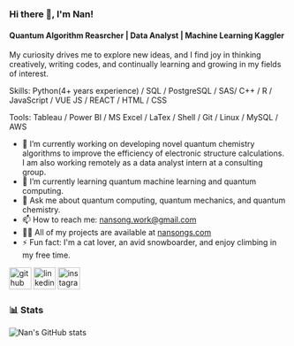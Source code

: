 ### Hi there 👋, I'm Nan!
#### Quantum Algorithm Reasrcher | Data Analyst | Machine Learning Kaggler

My curiosity drives me to explore new ideas, and I find joy in thinking creatively, writing codes, and continually learning and growing in my fields of interest.

Skills:   Python(4+ years experience) / SQL / PostgreSQL / SAS/ C++ / R / JavaScript / VUE JS / REACT / HTML / CSS

Tools:    Tableau / Power BI / MS Excel / LaTex / Shell / Git / Linux / MySQL / AWS

- 🔭 I’m currently working on developing novel quantum chemistry algorithms to improve the efficiency of electronic structure calculations. I am also working remotely as a data analyst intern at a consulting group. 
- 🌱 I’m currently learning quantum machine learning and quantum computing.  
- 💬 Ask me about quantum computing, quantum mechanics, and quantum chemistry.   
- 📫 How to reach me: nansong.work@gmail.com
- 👨‍💻 All of my projects are available at [nansongs.com](https://nansongs.com/)
- ⚡ Fun fact: I'm a cat lover, an avid snowboarder, and enjoy climbing in my free time. 


[<img src='https://cdn.jsdelivr.net/npm/simple-icons@3.0.1/icons/github.svg' alt='github' height='40'>](https://github.com/NanSong52)  [<img src='https://cdn.jsdelivr.net/npm/simple-icons@3.0.1/icons/linkedin.svg' alt='linkedin' height='40'>](https://www.linkedin.com/in/nan-song-44a791249/)  [<img src='https://cdn.jsdelivr.net/npm/simple-icons@3.0.1/icons/instagram.svg' alt='instagram' height='40'>](https://www.instagram.com/nancymangoo/)  

### 📊 Stats

![Nan's GitHub stats](https://github-readme-stats.vercel.app/api?username=NanSong52&show_icons=true&theme=gruvbox)

